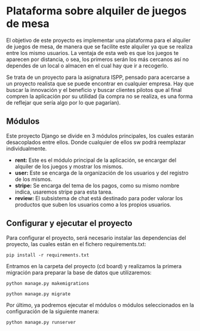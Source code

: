 Plataforma sobre alquiler de juegos de mesa
===========================================

El objetivo de este proyecto es implementar una plataforma para el alquiler
de juegos de mesa, de manera que se facilite este alquiler ya que se realiza
entre los mismo usuarios. La ventaja de esta web es que los juegos te aparecen
por distancia, o sea, los primeros serán los más cercanos así no dependes de 
un local o almacen en el cual hay que  ir a recogerlo.

Se trata de un proyecto para la asignatura ISPP, pensado para acercarse a un
proyecto realista que se puede encontrar en cualquier empresa. Hay que buscar 
la innovación y el beneficio y buscar clientes pilotos que al final compren 
la aplicación por su utilidad (la compra no se realiza, es una forma de reflejar
que sería algo por lo que pagarían).

Módulos
-------

Este proyecto Django se divide en 3 módulos principales, los cuales estarán desacoplados
entre ellos. Donde cualquier de ellos sw podrá reemplazar individualmente.

* **rent:** Este es el módulo principal de la aplicación, se encargar del alquiler de los juegos y mostrar los mismos.
* **user:** Este se encarga de la organización de los usuarios y del registro de los mismos.
* **stripe:** Se encarga del tema de los pagos, como su mismo nombre indica, usaremos stripe para esta tarea.
* **review:** El subsistema de chat está destinado para poder valorar los productos que suben los usuarios como a los propios usuarios.

Configurar y ejecutar el proyecto
---------------------------------

Para configurar el proyecto, será necesario instalar las dependencias del proyecto, las cuales están en el
fichero requirements.txt:

    pip install -r requirements.txt

Entramos en la carpeta del proyecto (cd board) y realizamos la primera migración para preparar la
base de datos que utilizaremos:

    python manage.py makemigrations

    python manage.py migrate

Por último, ya podremos ejecutar el módulos o módulos seleccionados en la configuración de la
siguiente manera:

    python manage.py runserver
